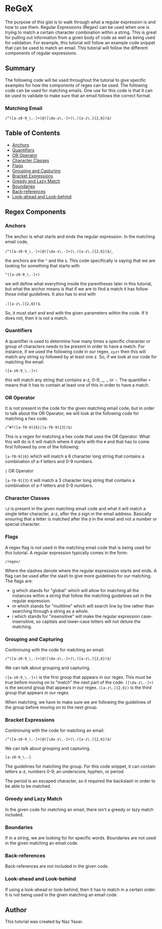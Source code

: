 # ReGeX

The purpose of this gist is to walk through what a regular expression is and how to use them. Regular Expressions (Regex) can be used when one is trying to match a certain character combination within a string. This is great for pulling out information from a given body of code as well as being used for validation. For example, this tutorial will follow an example code snippet that can be used to match an email. This tutorial will follow the different components of regular expressions. 

## Summary

The following code will be used throughout the tutorial to give specific examples for how the components of regex can be used. The following code can be used for matching emails. One use for this code is that it can be used to validate to make sure that an email follows the correct format.

### Matching Email

`/^([a-z0-9_\.-]+)@([\da-z\.-]+)\.([a-z\.]{2,6})$/`

## Table of Contents

- [Anchors](#anchors)
- [Quantifiers](#quantifiers)
- [OR Operator](#or-operator)
- [Character Classes](#character-classes)
- [Flags](#flags)
- [Grouping and Capturing](#grouping-and-capturing)
- [Bracket Expressions](#bracket-expressions)
- [Greedy and Lazy Match](#greedy-and-lazy-match)
- [Boundaries](#boundaries)
- [Back-references](#back-references)
- [Look-ahead and Look-behind](#look-ahead-and-look-behind)

## Regex Components

### Anchors

The anchor is what starts and ends the regular expression. 
In the matching email code, 

`/^([a-z0-9_\.-]+)@([\da-z\.-]+)\.([a-z\.]{2,6})$/`, 

the anchors are the `^` and the `$`. This code specifically is saying that we are looking for something that starts with 

`^([a-z0-9_\.-]+)` 

we will define what everything inside the parentheses later in this tutorial, but what the anchor means is that if we are to find a match it has follow those initial guidelines. It also has to end with 

`.([a-z\.]{2,6})$`.

So, it must start and end with the given parameters within the code. If it does not, then it is not a match. 

### Quantifiers

A quantifier is used to determine how many times a specific character or group of characters needs to be present in order to have a match. For instance, if we used the following code in our regex, `xyz+` then this will match any string xy followed by at least one z. So, if we look at our code for matching the email:

`([a-z0-9_\.-]+)` 

this will match any string that contains a-z, 0-9, _, ., or -. The quantifier `+` means that it has to contain at least one of this in order to have a match. 

### OR Operator

It is not present in the code for the given matching email code, but in order to talk about the OR Operator, we will look at the following code for matching a hex code. 

`/^#?([a-f0-9]{6}|[a-f0-9]{3})$/`

This is a regex for matching a hex code that uses the OR Operator. 
What this will do is it will match where it starts with the `#` and that has to come first followed by one of the following:

`[a-f0-9]{6}` which will match a 6 character long string that contains a combination of a-f letters and 0-9 numbers. 

`|` OR Operator

`[a-f0-9]{3}` it will match a 3 character long string that contains a combination of a-f letters and 0-9 numbers. 

### Character Classes
`\d` is present in the given matching email code and what it will match a single letter character, a-z, after the `@` sign in the email address. Basically ensuring that a letter is matched after the `@` in the email and not a number or special character.  

### Flags
A regex flag is not used in the matching email code that is being used for this tutorial. A regular expression typically comes in the form:

`/regex/` 

Where the slashes denote where the regular expresssion starts and ends. A flag can be used after the slash to give more guidelines for our matching. The flags are:

* g which stands for "global" which will allow for matching all the instances within a string that follow the matching guidelines set in the regular expression.
* m which stands for "multiline" which will search line by line rather than searching through a string as a whole. 
* i which stands for "insensitive" will make the 
regular expression case-insensitive, so capitals and lower-case letters will not deture the matching. 

### Grouping and Capturing
Contininuing with the code for matching an email:

`/^([a-z0-9_\.-]+)@([\da-z\.-]+)\.([a-z\.]{2,6})$/`

We can talk about grouping and capturing.

`([a-z0-9_\.-]+)` is the first group that appears in our regex. This must be true before moving on to "match" the next part of the code. 
`([\da-z\.-]+)` is the second group that appears in our regex. `([a-z\.]{2,6})` is the third group that appears in our regex. 

When matching, we have to make sure we are following the guidelines of the group before moving on to the next group. 
### Bracket Expressions
Contininuing with the code for matching an email:

`/^([a-z0-9_\.-]+)@([\da-z\.-]+)\.([a-z\.]{2,6})$/`

We can talk about grouping and capturing.

`[a-z0-9_\.-]`


The guidelines for matching the group. 
For this code snippet, it can contain letters a-z, numbers 0-9, an underscore, hyphen, or period. 

The period is an escaped character, so it required the backslash in order to be able to be matched. 

### Greedy and Lazy Match

In the given code for matching an email, there isn't a greedy or lazy match included. 

### Boundaries

If in a string, we are looking for for specific words. Boundaries are not used in the given matching an email code. 

### Back-references

Back-references are not included in the given code. 

### Look-ahead and Look-behind

If using a look-ahead or look-behind, then it has to match in a certain order. It is not being used in the given matching an email code. 

## Author

This tutorial was created by Naz Yasar.